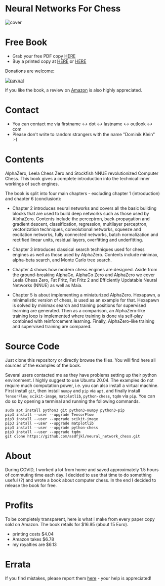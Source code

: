 # Neural Networks For Chess

![cover](https://raw.githubusercontent.com/asdfjkl/neural_network_chess/main/cover_single_graphic.png?token=AADBBS6WSERHTN4OIH7GGP3BKLJWE)

# Free Book

- Grab your free PDF copy [HERE](https://github.com/asdfjkl/neural_network_chess/releases)
- Buy a printed copy at [HERE](https://www.amazon.de/dp/B09HFXFSBV) or [HERE](https://www.amazon.com/-/de/dp/B09HFXFSBV/)

Donations are welcome: 

[![paypal](https://www.paypalobjects.com/en_US/DK/i/btn/btn_donateCC_LG.gif)](https://www.paypal.com/donate?hosted_button_id=9K2JDF5YBDZT6)

If you like the book, a review on [Amazon](https://www.amazon.de/dp/B09HFXFSBV) is also highly appreciated.

# Contact

- You can contact me via firstname <-> dot <-> lastname <-> outlook <-> com
- Please don't write to random strangers with the name "Dominik Klein" :-)

# Contents

AlphaZero, Leela Chess Zero and Stockfish NNUE revolutionized Computer Chess. This book 
gives a complete introduction into the technical inner workings of such engines. 

The book is split into four main chapters - excluding chapter 1 (introduction) and chapter 6 (conclusion):

- Chapter 2 introduces neural networks and covers all the basic building blocks that 
are used to build deep networks such as those used by AlphaZero. Contents include the perceptron, back-propagation and gradient descent, classification, regression, multilayer perceptron, vectorization techniques, convolutional networks, squeeze and excitation networks, fully connected networks, batch normalization and rectified linear units, residual layers, overfitting and underfitting.

- Chapter 3 introduces classical search techniques used for chess engines as well as those used by AlphaZero. Contents include minimax, alpha-beta search, and Monte Carlo tree search.
  
- Chapter 4 shows how modern chess engines are designed. Aside from the ground-breaking AlphaGo, AlphaGo Zero and AlphaZero we cover Leela Chess Zero, Fat Fritz, Fat Fritz 2 and Efficiently Updatable Neural Networks (NNUE) as well as Maia.

- Chapter 5 is about implementing a miniaturized AlphaZero. Hexapawn, a minimalistic version of chess, is used as an example for that. Hexapawn is solved by minimax search and training positions for supervised learning are generated. Then as a comparison, an AlphaZero-like training loop is implemented where training is done via self-play combined with reinforcement learning. Finally, AlphaZero-like training and supervised training are compared.

# Source Code

Just clone this repository or directly browse the files. You will find here all sources of the examples of the book.

Several users contacted me as they have problems setting up their python environment. I highly suggest to use Ubuntu 20.04. The examples do not require much computation power, i.e. you can also install a virtual machine. First install `git`, then install `numpy` and `pip` via `apt`, and finally install `TensorFlow`, `scikit-image`, `matplotlib`, `python-chess`, `tqdm` via `pip`. You can do so by opening a terminal and running the following commands.

````
sudo apt install python3 git python3-numpy python3-pip
pip3 install --user --upgrade TensorFlow
pip3 install --user --upgrade scikit-image
pip3 install --user --upgrade matplotlib
pip3 install --user --upgrade python-chess
pip3 install --user --upgrade tqdm
git clone https://github.com/asdfjkl/neural_network_chess.git
````

# About

During COVID, I worked a lot from home and saved approximately 1.5 hours of commuting time each day. I decided to use that time to do something useful (?) and wrote a book about computer chess. In the end I decided to release the book for free.

# Profits

To be completely transparent, here is what I make from every paper copy sold on Amazon. The book retails for $16.95 (about 15 Euro).

- printing costs $4.04
- Amazon takes $6.78
- my royalties are $6.13

# Errata

If you find mistakes, please report them [here](https://github.com/asdfjkl/neural_network_chess/issues/1) - your help is appreciated!
